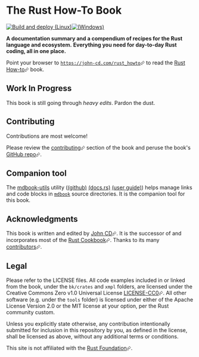 # The Rust How-To Book

[![Build and deploy (Linux)](https://github.com/john-cd/rust_howto/actions/workflows/build_deploy_book.yml/badge.svg)](https://github.com/john-cd/rust_howto/actions/workflows/build_deploy_book.yml)[![(Windows)](https://github.com/john-cd/rust_howto/actions/workflows/build_book_code_and_book_on_windows.yml/badge.svg)](https://github.com/john-cd/rust_howto/actions/workflows/build_book_code_and_book_on_windows.yml)

**A documentation summary and a compendium of recipes for the Rust language and ecosystem.**
**Everything you need for day-to-day Rust coding, all in one place.**

Point your browser to [`https://john-cd.com/rust_howto`][rust-howto-website]⮳ to read the [Rust How-to][rust-howto-website]⮳ book.

## Work In Progress

This book is still going through _heavy edits_. Pardon the dust.

## Contributing

Contributions are most welcome!

Please review the [contributing][rust-howto-contributing-website]⮳ section of the book and peruse the book's [GitHub repo][rust-howto-github]⮳.

## Companion tool

The [mdbook-utils][c-mdbook-utils-crates.io] utility ([(github)][c-mdbook-utils-github] [(docs.rs)][c-mdbook-utils-docs-rs] [(user guide)][c-mdbook-utils-user-guide]) helps manage links and code blocks in [`mdbook`][c-mdbook] source directories. It is the companion tool for this book.

## Acknowledgments

This book is written and edited by [John CD][john-cd]⮳. It is the successor of and incorporates most of the [Rust Cookbook][rust-cookbook-website]⮳. Thanks to its many [contributors][rust-cookbook-contributors-website]⮳.

## Legal

Please refer to the LICENSE files. All code examples included in or linked from the book, under the `bk/crates` and `xmpl` folders, are licensed under the Creative Commons Zero v1.0 Universal License [LICENSE-CC0][CC0]⮳. All other software (e.g. under the `tools` folder) is licensed under either of the Apache License Version 2.0 or the MIT license at your option, per the Rust community custom.

Unless you explicitly state otherwise, any contribution intentionally submitted for inclusion in this repository by you, as defined in the license, shall be licensed as above, without any additional terms or conditions.

This site is not affiliated with the [Rust Foundation][rust-foundation-website]⮳.

[CC0]: https://creativecommons.org/publicdomain/zero/1.0/legalcode
[c-mdbook]: https://rust-lang.github.io/mdBook
[c-mdbook-utils-github]: https://github.com/john-cd/mdbook-utils
[c-mdbook-utils-docs-rs]: https://docs.rs/mdbook-utils/latest/mdbook_utils
[c-mdbook-utils-crates.io]: https://crates.io/crates/mdbook-utils
[c-mdbook-utils-user-guide]: https://john-cd.github.io/mdbook-utils
[john-cd]: https://github.com/john-cd
[rust-cookbook-website]: <https://rust-lang-nursery.github.io/rust-cookbook>
[rust-cookbook-contributors-website]: https://github.com/rust-lang-nursery/rust-cookbook/graphs/contributors
[rust-foundation-website]: https://foundation.rust-lang.org
[rust-howto-website]: https://john-cd.com/rust_howto
[rust-howto-contributing-website]: https://john-cd.com/rust_howto/contributing/index.html
[rust-howto-github]: https://github.com/john-cd/rust_howto

